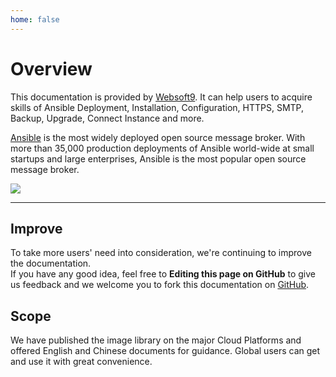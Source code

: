 ```yaml
---
home: false
---
```


# Overview

This documentation is provided by [Websoft9](https://www.websoft9.com/). It can help users to acquire skills of Ansible Deployment, Installation, Configuration, HTTPS, SMTP, Backup, Upgrade, Connect Instance and more.

[Ansible](https://ansible-server.apache.org/) is the most widely deployed open source message broker. With more than 35,000 production deployments of Ansible world-wide at small startups and large enterprises, Ansible is the most popular open source message broker.

![](https://libs.websoft9.com/Websoft9/DocsPicture/zh/ansible/ansible-gui-websoft9.png)

---

## Improve

To take more users' need into consideration, we're continuing to improve the documentation.  
If you have any good idea, feel free to **Editing this page on GitHub** to give us feedback and we welcome you to fork this documentation on [GitHub](https://github.com/Websoft9/ansible-ansible).

## Scope

We have published the image library on the major Cloud Platforms and offered English and Chinese documents for guidance. Global users can get and use it with great convenience.
